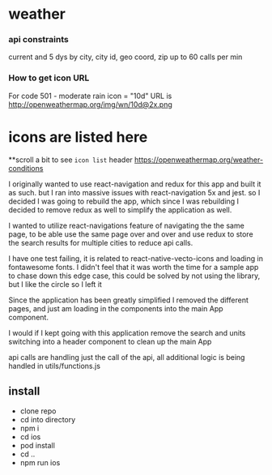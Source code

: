 # weather
### api constraints
current and 5 dys by city, city id, geo coord, zip
up to 60 calls per min

### How to get icon URL
For code 501 - moderate rain icon = "10d"
URL is
http://openweathermap.org/img/wn/10d@2x.png

# icons are listed here
  **scroll a bit to see `icon list` header
https://openweathermap.org/weather-conditions

I originally wanted to use react-navigation and redux for this app and built it as such. but I ran into massive issues with react-navigation 5x and jest. so I decided I was going to rebuild the app, which since I was rebuilding I decided to remove redux as well to simplify the application as well.

I wanted to utilize react-navigations feature of navigating the the same page, to be able use the same page over and over and use redux to store the search results for multiple cities to reduce api calls.

I have one test failing, it is related to react-native-vecto-icons and loading in fontawesome fonts. I didn't feel that it was worth the time for a sample app to chase down this edge case, this could be solved by not using the library, but I like the circle so I left it

Since the application has been greatly simplified I removed the different pages, and just am loading in the components into the main App component.

I would if I kept going with this application remove the search and units switching into a header component to clean up the main App

api calls are handling just the call of the api, all additional logic is being handled in utils/functions.js

## install
* clone repo
* cd into directory
* npm i
* cd ios
* pod install
* cd ..
* npm run ios



